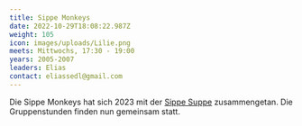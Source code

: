 ```yaml
---
title: Sippe Monkeys
date: 2022-10-29T18:08:22.987Z
weight: 105
icon: images/uploads/Lilie.png
meets: Mittwochs, 17:30 - 19:00
years: 2005-2007
leaders: Elias
contact: eliassedl@gmail.com
---
```


Die Sippe Monkeys hat sich 2023 mit der [Sippe Suppe](/gruppen/suppe) zusammengetan.
Die Gruppenstunden finden nun gemeinsam statt.
